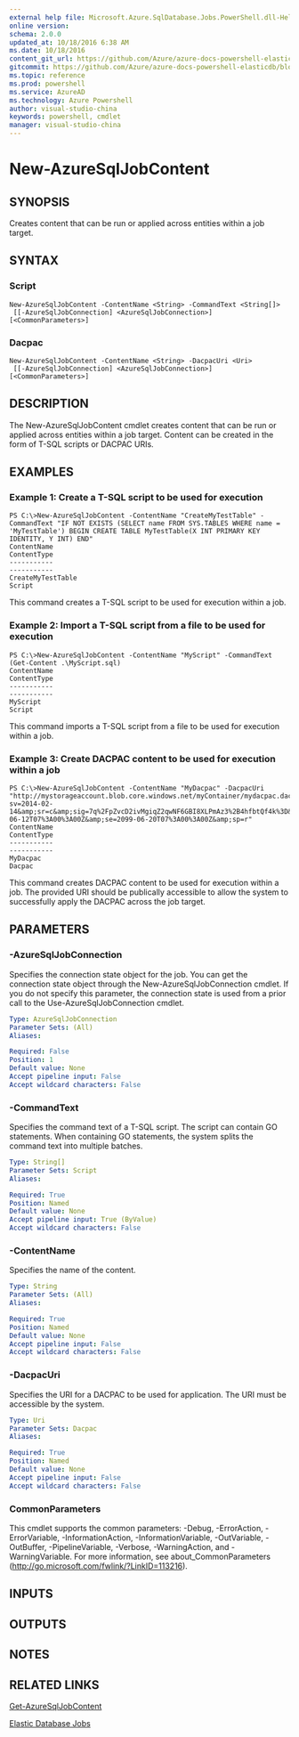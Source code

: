```yaml
---
external help file: Microsoft.Azure.SqlDatabase.Jobs.PowerShell.dll-Help.xml
online version: 
schema: 2.0.0
updated_at: 10/18/2016 6:38 AM
ms.date: 10/18/2016
content_git_url: https://github.com/Azure/azure-docs-powershell-elasticdb/blob/master/ElasticDB/ElasticDatabaseJobs/v0.8.33/New-AzureSqlJobContent.md
gitcommit: https://github.com/Azure/azure-docs-powershell-elasticdb/blob/0499f7a103ac6ce909eab6e4e8e3f759b6f634fe/ElasticDB/ElasticDatabaseJobs/v0.8.33/New-AzureSqlJobContent.md
ms.topic: reference
ms.prod: powershell
ms.service: AzureAD
ms.technology: Azure Powershell
author: visual-studio-china
keywords: powershell, cmdlet
manager: visual-studio-china
---
```


# New-AzureSqlJobContent

## SYNOPSIS
Creates content that can be run or applied across entities within a job target.

## SYNTAX

### Script
```
New-AzureSqlJobContent -ContentName <String> -CommandText <String[]>
 [[-AzureSqlJobConnection] <AzureSqlJobConnection>] [<CommonParameters>]
```

### Dacpac
```
New-AzureSqlJobContent -ContentName <String> -DacpacUri <Uri>
 [[-AzureSqlJobConnection] <AzureSqlJobConnection>] [<CommonParameters>]
```

## DESCRIPTION
The New-AzureSqlJobContent cmdlet creates content that can be run or applied across entities within a job target. 
Content can be created in the form of T-SQL scripts or DACPAC URIs.

## EXAMPLES

### Example 1: Create a T-SQL script to be used for execution
```
PS C:\>New-AzureSqlJobContent -ContentName "CreateMyTestTable" -CommandText "IF NOT EXISTS (SELECT name FROM SYS.TABLES WHERE name = 'MyTestTable') BEGIN CREATE TABLE MyTestTable(X INT PRIMARY KEY IDENTITY, Y INT) END"
ContentName                                                                                                 ContentType
-----------                                                                                                 -----------
CreateMyTestTable                                                                                                Script
```

This command creates a T-SQL script to be used for execution within a job.

### Example 2: Import a T-SQL script from a file to be used for execution
```
PS C:\>New-AzureSqlJobContent -ContentName "MyScript" -CommandText (Get-Content .\MyScript.sql)
ContentName                                                                                                 ContentType
-----------                                                                                                 -----------
MyScript                                                                                                         Script
```

This command imports a T-SQL script from a file to be used for execution within a job.

### Example 3: Create DACPAC content to be used for execution within a job
```
PS C:\>New-AzureSqlJobContent -ContentName "MyDacpac" -DacpacUri "http://mystorageaccount.blob.core.windows.net/myContainer/mydacpac.dacpac?sv=2014-02-14&amp;sr=c&amp;sig=7q%2FpZvcD2ivMgiqZ2qwNF6GBI8XLPmAz3%2B4hfbtQf4k%3D&amp;st=2015-06-12T07%3A00%3A00Z&amp;se=2099-06-20T07%3A00%3A00Z&amp;sp=r"
ContentName                                                                                                 ContentType
-----------                                                                                                 -----------
MyDacpac                                                                                                         Dacpac
```

This command creates DACPAC content to be used for execution within a job. 
The provided URI should be publically accessible to allow the system to successfully apply the DACPAC across the job target.

## PARAMETERS

### -AzureSqlJobConnection
Specifies the connection state object for the job.
You can get the connection state object through the New-AzureSqlJobConnection cmdlet.
If you do not specify this parameter, the connection state is used from a prior call to the Use-AzureSqlJobConnection cmdlet.

```yaml
Type: AzureSqlJobConnection
Parameter Sets: (All)
Aliases: 

Required: False
Position: 1
Default value: None
Accept pipeline input: False
Accept wildcard characters: False
```

### -CommandText
Specifies the command text of a T-SQL script. 
The script can contain GO statements. 
When containing GO statements, the system splits the command text into multiple batches.

```yaml
Type: String[]
Parameter Sets: Script
Aliases: 

Required: True
Position: Named
Default value: None
Accept pipeline input: True (ByValue)
Accept wildcard characters: False
```

### -ContentName
Specifies the name of the content.

```yaml
Type: String
Parameter Sets: (All)
Aliases: 

Required: True
Position: Named
Default value: None
Accept pipeline input: False
Accept wildcard characters: False
```

### -DacpacUri
Specifies the URI for a DACPAC to be used for application. 
The URI must be accessible by the system.

```yaml
Type: Uri
Parameter Sets: Dacpac
Aliases: 

Required: True
Position: Named
Default value: None
Accept pipeline input: False
Accept wildcard characters: False
```

### CommonParameters
This cmdlet supports the common parameters: -Debug, -ErrorAction, -ErrorVariable, -InformationAction, -InformationVariable, -OutVariable, -OutBuffer, -PipelineVariable, -Verbose, -WarningAction, and -WarningVariable. For more information, see about_CommonParameters (http://go.microsoft.com/fwlink/?LinkID=113216).

## INPUTS

## OUTPUTS

## NOTES

## RELATED LINKS

[Get-AzureSqlJobContent]()

[Elastic Database Jobs]()

